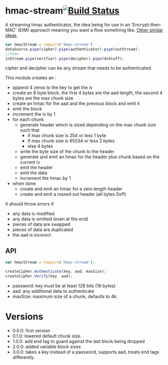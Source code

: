 hmac-stream[![Build Status](https://travis-ci.org/calvinmetcalf/hmac-stream.svg)](https://travis-ci.org/calvinmetcalf/hmac-stream)
====

A streaming hmac authenticator, the idea being for use in an 'Encrypt-then-MAC' (EtM) approach meaning you want a flow something like.  [Other similar ideas](https://www.imperialviolet.org/2014/06/27/streamingencryption.html).

```js
var hmacStream = require('hmac-stream')
dataSource.pipe(cipher).pipe(authenticator).pipe(outStream);
//then
inStream.pipe(verifier).pipe(decipher).pipe(doStuff);
```

cipher and decipher can be any stream that needs to be authenticated.

This module creates an :

- append 4 zeros to the key to get the iv
- create an 8 byte block, the first 4 bytes are the aad length, the second 4 bytes are the max chunk size
- create an hmac for the aad and the previous block and emit it
- emit the block
- increment the iv by 1
- for each chunk
    - generate header which is sized depending on the max chunk size such that
        - if max chunk size is 254 or less 1 byte
        - if max chunk size is 65534 or less 2 bytes
        - else 4 bytes
    - write the byte size of the chunk to the header
    - generate and emit an hmac for the header plus chunk based on the current iv
    - emit the header
    - emit the data
    - increment the hmac by 1
- when done
    - create and emit an hmac for a zero length header
    - create and emit a maxed out header (all bytes 0xff)

It should throw errors if
  - any data is modified
  - any data is omitted (even at the end)
  - pieces of data are swapped
  - pieces of data are duplicated
  - the aad is incorect

## API

```js
var hmacStream = require('hmac-stream');

createCipher.Authenticate(key, aad, maxSize);
createCipher.Verify(key, aad);
```

- password: key must be at least 128 bits (16 bytes)
- aad: any additional data to authenticate
- maxSize: maximum size of a chunk, defaults to 4k.


# Versions
- 0.0.0: first version
- 0.1.0: lowered default chunk size.
- 1.0.0: add end tag to guard against the last block being dropped
- 2.0.0: added variable block sizes
- 3.0.0: takes a key instead of a password, supports aad, treats end tags differently.